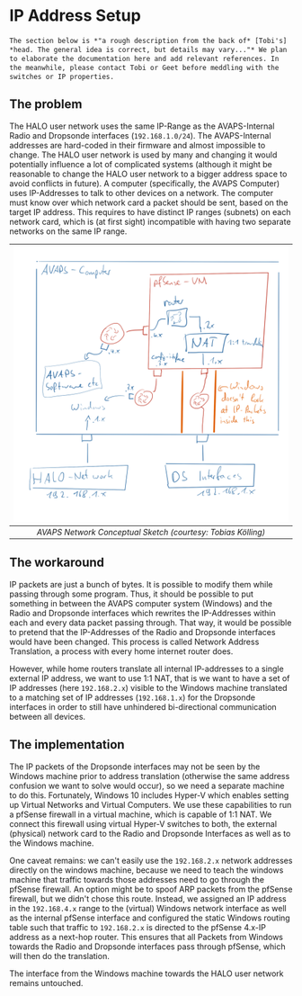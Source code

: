 # IP Address Setup

```{warning}
The section below is *"a rough description from the back of* [Tobi's] *head. The general idea is correct, but details may vary..."* We plan to elaborate the documentation here and add relevant references. In the meanwhile, please contact Tobi or Geet before meddling with the switches or IP properties.
```

## The problem

The HALO user network uses the same IP-Range as the AVAPS-Internal Radio and Dropsonde interfaces (`192.168.1.0/24`). The AVAPS-Internal addresses are hard-coded in their firmware and almost impossible to change. The HALO user network is used by many and changing it would potentially influence a lot of complicated systems (although it might be reasonable to change the HALO user network to a bigger address space to avoid conflicts in future). A computer (specifically, the AVAPS Computer) uses IP-Addresses to talk to other devices on a network. The computer must know over which network card a packet should be sent, based on the target IP address. This requires to have distinct IP ranges (subnets) on each network card, which is (at first sight) incompatible with having two separate networks on the same IP range.


| ![AVAPS Network Conceptual Sketch](../../graphics/AVAPS_network_conceptual_sketch.png) |
| :------------------------------------------------------------------------------------: |
|              *AVAPS Network Conceptual Sketch (courtesy: Tobias Kölling)*              |

## The workaround
IP packets are just a bunch of bytes. It is possible to modify them while passing through some program. Thus, it should be possible to put something in between the AVAPS computer system (Windows) and the Radio and Dropsonde interfaces which rewrites the IP-Addresses within each and every data packet passing through. That way, it would be possible to pretend that the IP-Addresses of the Radio and Dropsonde interfaces would have been changed. This process is called Network Address Translation, a process with every home internet router does.

However, while home routers translate all internal IP-addresses to a single external IP address, we want to use 1:1 NAT, that is we want to have a set of IP addresses (here `192.168.2.x`) visible to the Windows machine translated to a matching set of IP addresses (`192.168.1.x`) for the Dropsonde interfaces in order to still have unhindered bi-directional communication between all devices.
## The implementation

The IP packets of the Dropsonde interfaces may not be seen by the Windows machine prior to address translation (otherwise the same address confusion we want to solve would occur), so we need a separate machine to do this. Fortunately, Windows 10 includes Hyper-V which enables setting up Virtual Networks and Virtual Computers. We use these capabilities to run a pfSense firewall in a virtual machine, which is capable of 1:1 NAT. We connect this firewall using virtual Hyper-V switches to both, the external (physical) network card to the Radio and Dropsonde Interfaces as well as to the Windows machine.

One caveat remains: we can't easily use the `192.168.2.x` network addresses directly on the windows machine, because we need to teach the windows machine that traffic towards those addresses need to go through the pfSense firewall. An option might be to spoof ARP packets from the pfSense firewall, but we didn't chose this route. Instead, we assigned an IP address in the `192.168.4.x` range to the (virtual) Windows network interface as well as the internal pfSense interface and configured the static Windows routing table such that traffic to `192.168.2.x` is directed to the pfSense 4.x-IP address as a next-hop router. This ensures that all Packets from Windows towards the Radio and Dropsonde interfaces pass through pfSense, which will then do the translation.

The interface from the Windows machine towards the HALO user network remains untouched.